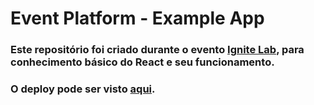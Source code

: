 # Event Platform - Example App

### Este repositório foi criado durante o evento [Ignite Lab](https://lp.rocketseat.com.br/inscricao/ignite-lab), para conhecimento básico do **React** e seu funcionamento.

### O deploy pode ser visto [aqui](event-platform-m69nl4y3s-adannogueira.vercel.app).